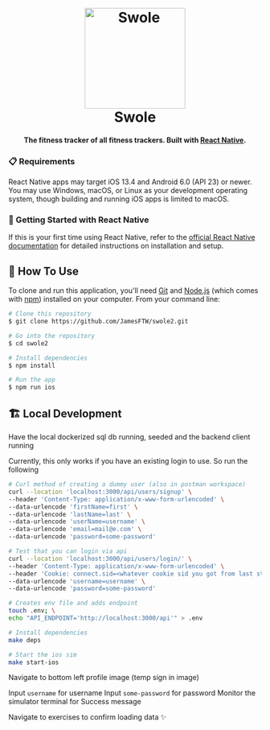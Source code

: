 <h1 align="center">
  <br>
  <img src="https://github.com/JamesFTW/swole2/assets/1907496/0c288dc7-3234-497f-976f-9a014fdcf775" alt="Swole" width="200">
  <br>
  Swole
  <br>
</h1>

<h4 align="center">The fitness tracker of all fitness trackers.  Built with <a href="https://reactnative.dev/" target="_blank">React Native</a>.</h4>

### 📋 Requirements
React Native apps may target iOS 13.4 and Android 6.0 (API 23) or newer. You may use Windows, macOS, or Linux as your development operating system, though building and running iOS apps is limited to macOS.

### 🎉 Getting Started with React Native

If this is your first time using React Native, refer to the [official React Native documentation](https://reactnative.dev/docs/getting-started) for detailed instructions on installation and setup.

## 📖 How To Use

To clone and run this application, you'll need [Git](https://git-scm.com) and [Node.js](https://nodejs.org/en/download/) (which comes with [npm](http://npmjs.com)) installed on your computer. From your command line:

```bash
# Clone this repository
$ git clone https://github.com/JamesFTW/swole2.git

# Go into the repository
$ cd swole2

# Install dependencies
$ npm install

# Run the app
$ npm run ios
```

## 🏗️ Local Development 
Have the local dockerized sql db running, seeded and the backend client running 

Currently, this only works if you have an existing login to use. So run the following 
```bash 
# Curl method of creating a dummy user (also in postman workspace) 
curl --location 'localhost:3000/api/users/signup' \
--header 'Content-Type: application/x-www-form-urlencoded' \
--data-urlencode 'firstName=first' \
--data-urlencode 'lastName=last' \
--data-urlencode 'userName=username' \
--data-urlencode 'email=mail@e.com' \
--data-urlencode 'password=some-password'

# Test that you can login via api 
curl --location 'localhost:3000/api/users/login/' \
--header 'Content-Type: application/x-www-form-urlencoded' \
--header 'Cookie: connect.sid=<whatever cookie sid you got from last step>' \
--data-urlencode 'username=username' \
--data-urlencode 'password=some-password'
```


```bash
# Creates env file and adds endpoint 
touch .env; \
echo "API_ENDPOINT='http://localhost:3000/api'" > .env   

# Install dependencies 
make deps 

# Start the ios sim 
make start-ios
```

Navigate to bottom left profile image (temp sign in image)

Input `username` for username 
Input `some-password` for password 
Monitor the simulator terminal for Success message 

Navigate to exercises to confirm loading data ✨